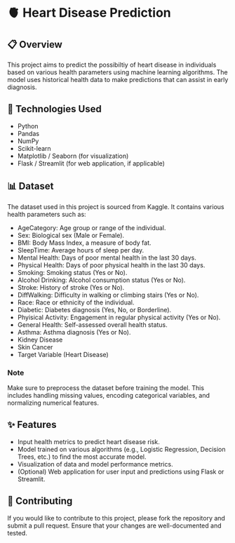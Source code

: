 # :anatomical_heart:  Heart Disease Prediction

## 📋 Overview

This project aims to predict the possibiltiy of heart disease in individuals based on various health parameters using machine learning algorithms. The model uses historical health data to make predictions that can assist in early diagnosis.

## 🔧 Technologies Used

- Python
- Pandas
- NumPy
- Scikit-learn
- Matplotlib / Seaborn (for visualization)
- Flask / Streamlit (for web application, if applicable)

## 📊 Dataset

The dataset used in this project is sourced from Kaggle. It contains various health parameters such as:

- AgeCategory: Age group or range of the individual.
- Sex: Biological sex (Male or Female).
- BMI: Body Mass Index, a measure of body fat.
- SleepTime: Average hours of sleep per day.
- Mental Health: Days of poor mental health in the last 30 days.
- Physical Health: Days of poor physical health in the last 30 days.
- Smoking: Smoking status (Yes or No).
- Alcohol Drinking: Alcohol consumption status (Yes or No).
- Stroke: History of stroke (Yes or No).
- DiffWalking: Difficulty in walking or climbing stairs (Yes or No).
- Race: Race or ethnicity of the individual.
- Diabetic: Diabetes diagnosis (Yes, No, or Borderline).
- Phyisical Activity: Engagement in regular physical activity (Yes or No).
- General Health: Self-assessed overall health status.
- Asthma: Asthma diagnosis (Yes or No).
- Kidney Disease
- Skin Cancer
- Target Variable (Heart Disease)

### Note

Make sure to preprocess the dataset before training the model. This includes handling missing values, encoding categorical variables, and normalizing numerical features.

## ✨ Features

- Input health metrics to predict heart disease risk.
- Model trained on various algorithms (e.g., Logistic Regression, Decision Trees, etc.) to find the most accurate model.
- Visualization of data and model performance metrics.
- (Optional) Web application for user input and predictions using Flask or Streamlit.

## 🤝 Contributing

If you would like to contribute to this project, please fork the repository and submit a pull request. Ensure that your changes are well-documented and tested.

